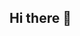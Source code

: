 ## Hi there 👋

<!--
**StubbledZulu/Stubbledzulu** is a ✨ _special_ ✨ repository because its `README.md` (this file) appears on your GitHub profile.

Here are some ideas to get you started:

- 🔭 I’m currently working on improving my programming skills
- 🌱 I’m currently learning python 
- 👯 I’m looking to collaborate on projects that are related with programming or software engineering
- 🤔 I’m looking for help with pursuing higher knowledge with programming 
- 💬 Ask me about anything that has to do with science and I'll most likely give you an answer 
- 📫 How to reach me: my phone number - 786.740.1676 - 
- 😄 Pronouns: He/Him 
- ⚡ Fun fact: Back in freshman year highschool, I was so intune with engineering that my professor at the time, regraded me and my other freinds to make a special engineering team. Which would have the three of us create specific projects for the subject he taught the same day. 
-->
